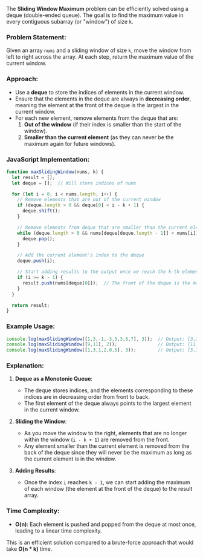 The **Sliding Window Maximum** problem can be efficiently solved using a deque (double-ended queue). The goal is to find the maximum value in every contiguous subarray (or "window") of size `k`.

### Problem Statement:
Given an array `nums` and a sliding window of size `k`, move the window from left to right across the array. At each step, return the maximum value of the current window.

### Approach:
- Use a **deque** to store the indices of elements in the current window.
- Ensure that the elements in the deque are always in **decreasing order**, meaning the element at the front of the deque is the largest in the current window.
- For each new element, remove elements from the deque that are:
  1. **Out of the window** (if their index is smaller than the start of the window).
  2. **Smaller than the current element** (as they can never be the maximum again for future windows).

### JavaScript Implementation:

```javascript
function maxSlidingWindow(nums, k) {
  let result = [];
  let deque = [];  // Will store indices of nums

  for (let i = 0; i < nums.length; i++) {
    // Remove elements that are out of the current window
    if (deque.length > 0 && deque[0] < i - k + 1) {
      deque.shift();
    }

    // Remove elements from deque that are smaller than the current element
    while (deque.length > 0 && nums[deque[deque.length - 1]] < nums[i]) {
      deque.pop();
    }

    // Add the current element's index to the deque
    deque.push(i);

    // Start adding results to the output once we reach the k-th element
    if (i >= k - 1) {
      result.push(nums[deque[0]]);  // The front of the deque is the max in the window
    }
  }

  return result;
}
```

### Example Usage:

```javascript
console.log(maxSlidingWindow([1,3,-1,-3,5,3,6,7], 3));  // Output: [3,3,5,5,6,7]
console.log(maxSlidingWindow([9,11], 2));               // Output: [11]
console.log(maxSlidingWindow([1,3,1,2,0,5], 3));        // Output: [3,3,2,5]
```

### Explanation:

1. **Deque as a Monotonic Queue**: 
   - The deque stores indices, and the elements corresponding to these indices are in decreasing order from front to back.
   - The first element of the deque always points to the largest element in the current window.
   
2. **Sliding the Window**:
   - As you move the window to the right, elements that are no longer within the window (`i - k + 1`) are removed from the front.
   - Any element smaller than the current element is removed from the back of the deque since they will never be the maximum as long as the current element is in the window.

3. **Adding Results**:
   - Once the index `i` reaches `k - 1`, we can start adding the maximum of each window (the element at the front of the deque) to the result array.

### Time Complexity:
- **O(n)**: Each element is pushed and popped from the deque at most once, leading to a linear time complexity.

This is an efficient solution compared to a brute-force approach that would take **O(n \* k)** time.
